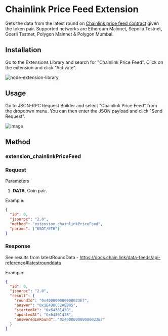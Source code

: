# Chainlink Price Feed Extension

Gets the data from the latest round on [Chainlink price feed contract](https://docs.chain.link/data-feeds/price-feeds/addresses) given the token pair.
Supported networks are Ethereum Mainnet, Sepolia Testnet, Goerli Testnet, Polygon Mainnet & Polygon Mumbai.

## Installation

Go to the Extensions Library and search for "Chainlink Price Feed". Click on the extension and click "Activate".

![node-extension-library](https://github.com/Tenderly/node-extensions-library/assets/26412515/d3b4e93e-d272-4be8-8193-f95010ae163e)

## Usage

Go to JSON-RPC Request Builder and select "Chainlink Price Feed" from the dropdown menu. You can then enter the JSON payload and click "Send Request".

![image](https://github.com/Tenderly/node-extensions-library/assets/26412515/f19f64b2-bf3c-4d5b-b006-bfd6a5011a1d)

## Method

### **extension_chainlinkPriceFeed**

### Request

Parameters

1. **DATA**, Coin pair.

Example:
```json
{
  "id": 0,
  "jsonrpc": "2.0",
  "method": "extension_chainlinkPriceFeed",
  "params": ["USDT/ETH"]
}
```

### Response

See results from latestRoundData - https://docs.chain.link/data-feeds/api-reference#latestrounddata

Example:
```json
{
  "id": 0,
  "jsonrpc": "2.0",
  "result": {
    "roundId": "0x400000000000023E7",
    "answer": "0x1E4D0CC2AE885",
    "startedAt": "0x6436143B",
    "updatedAt": "0x6436143B",
    "answeredInRound": "0x400000000000023E7"
  }
}
```
